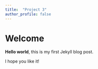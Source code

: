 ```yaml
---
title:  "Project 3"
author_profile: false
---
```


# Welcome

**Hello world**, this is my first Jekyll blog post.

I hope you like it!